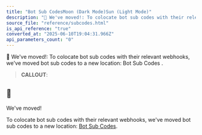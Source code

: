 ```yaml
---
title: "Bot Sub CodesMoon (Dark Mode)Sun (Light Mode)"
description: "🚚 We've moved!: To colocate bot sub codes with their relevant webhooks, we've moved bot sub codes to a new location: Bot Sub Codes ."
source_file: "reference/subcodes.html"
is_api_reference: "true"
converted_at: "2025-06-10T19:04:31.966Z"
api_parameters_count: "0"
---
```

🚚 We've moved!: To colocate bot sub codes with their relevant webhooks, we've moved bot sub codes to a new location: Bot Sub Codes .

> **CALLOUT**:

## 🚚

We've moved!

To colocate bot sub codes with their relevant webhooks, we've moved bot sub codes to a new location: [Bot Sub Codes](/docs/sub-codes.md).
